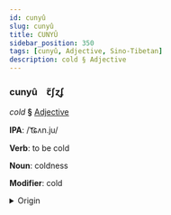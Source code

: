 ```yaml
---
id: cunyû
slug: cunyû
title: CUNYÛ
sidebar_position: 350
tags: [cunyû, Adjective, Sino-Tibetan]
description: cold § Adjective
---
```


### cunyû&emsp;<span kind="abugida">ꞇ̃ʃɀʄ</span>

*cold* **§** [Adjective](../../tags/Adjective)

**IPA**: /ˈt͡ɕʌn.ju/

**Verb**: to be cold

**Noun**: coldness

**Modifier**: cold

<details>
    <summary>Origin</summary>
    Tibetan གྲང་མོ grang mo /ʈ͡ʂʰəŋ˩˧.ŋu˥˥/<br/>
    <em>Sino-Tibetan Language Family</em>
</details>